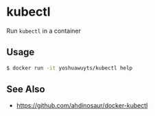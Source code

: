 # kubectl
Run `kubectl` in a container

## Usage
```sh
$ docker run -it yoshuawuyts/kubectl help
```

## See Also
- https://github.com/ahdinosaur/docker-kubectl
